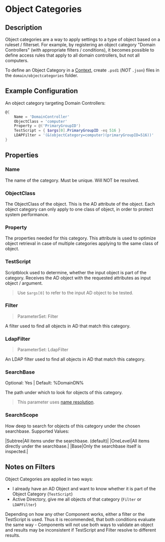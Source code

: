 # Object Categories

## Description

Object categories are a way to apply settings to a type of object based on a ruleset / filterset.
For example, by registering an object category "Domain Controllers" (with appropriate filters / conditions), it becomes possible to define access rules that apply to all domain controllers, but not all computers.

To define an Object Category in a [Context](../../basics/contexts.html), create `.psd1` (*NOT* `.json`) files in the `domain/objectcategories` folder.

## Example Configuration

An object category targeting Domain Controllers:

```powershell
@{
    Name = 'DomainController'
    ObjectClass = 'computer'
    Property = @('PrimaryGroupID')
    TestScript = { $args[0].PrimaryGroupID -eq 516 }
    LDAPFilter = '(&(objectCategory=computer)(primaryGroupID=516))'
}
```

## Properties

### Name

The name of the category. Must be unique.
Will NOT be resolved.

### ObjectClass

The ObjectClass of the object.
This is the AD attribute of the object.
Each object category can only apply to one class of object, in order to protect system performance.

### Property

The properties needed for this category.
This attribute is used to optimize object retrieval in case of multiple categories applying to the same class of object.

### TestScript

Scriptblock used to determine, whether the input object is part of the category.
Receives the AD object with the requested attributes as input object / argument.

> Use `$args[0]` to refer to the input AD object to be tested.

### Filter

> ParameterSet: Filter

A filter used to find all objects in AD that match this category.

### LdapFilter

> ParameterSet: LdapFilter

An LDAP filter used to find all objects in AD that match this category.

### SearchBase

Optional: Yes | Default: %DomainDN%

The path under which to look for objects of this category.

> This parameter uses [name resolution](../../advanced/name-mapping.html).

### SearchScope

How deep to search for objects of this category under the chosen searchbase.
Supported Values:

|Subtree|All items under the searchbase. (default)|
|OneLevel|All items directly under the searchbase.|
|Base|Only the searchbase itself is inspected.|

## Notes on Filters

Object Categories are applied in two ways:

+ I already have an AD Object and want to know whether it is part of the Object Category (`TestScript`)
+ Active Directory, give me all objects of that category (`Filter` or `LDAPFilter`)

Depending on how any other Component works, either a filter or the TestScript is used.
Thus it is recommended, that both conditions evaluate the same way - Components will not use both ways to validate an object and results may be inconsistent if TestScript and Filter resolve to different results.
